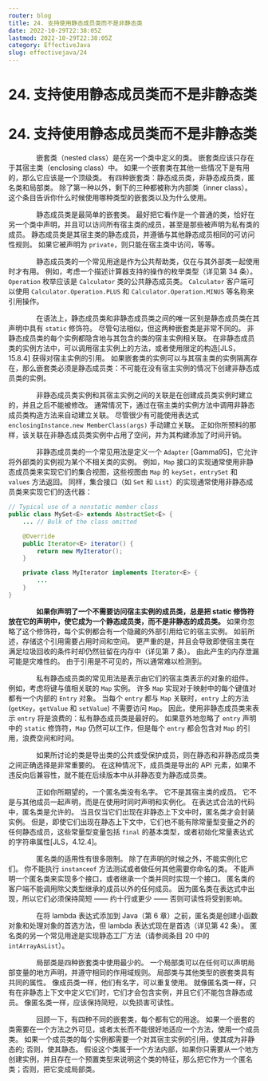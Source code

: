 ```yaml
---
router: blog
title: 24. 支持使用静态成员类而不是非静态类
date: 2022-10-29T22:38:05Z
lastmod: 2022-10-29T22:38:05Z
category: EffectiveJava
slug: effectivejava/24
---
```


# 24. 支持使用静态成员类而不是非静态类

# 24. 支持使用静态成员类而不是非静态类

　　　　嵌套类（nested class）是在另一个类中定义的类。 嵌套类应该只存在于其宿主类（enclosing class）中。 如果一个嵌套类在其他一些情况下是有用的，那么它应该是一个顶级类。 有四种嵌套类：静态成员类，非静态成员类，匿名类和局部类。 除了第一种以外，剩下的三种都被称为内部类（inner class）。 这个条目告诉你什么时候使用哪种类型的嵌套类以及为什么使用。

　　　　静态成员类是最简单的嵌套类。 最好把它看作是一个普通的类，恰好在另一个类中声明，并且可以访问所有宿主类的成员，甚至是那些被声明为私有类的成员。 静态成员类是其宿主类的静态成员，并遵循与其他静态成员相同的可访问性规则。 如果它被声明为 `private`，则只能在宿主类中访问，等等。

　　　　静态成员类的一个常见用途是作为公共帮助类，仅在与其外部类一起使用时才有用。 例如，考虑一个描述计算器支持的操作的枚举类型（详见第 34 条）。 `Operation` 枚举应该是 `Calculator` 类的公共静态成员类。 `Calculator` 客户端可以使用 `Calculator.Operation.PLUS` 和 `Calculator.Operation.MINUS` 等名称来引用操作。

　　　　在语法上，静态成员类和非静态成员类之间的唯一区别是静态成员类在其声明中具有 `static` 修饰符。 尽管句法相似，但这两种嵌套类是非常不同的。 非静态成员类的每个实例都隐含地与其包含的类的宿主实例相关联。 在非静态成员类的实例方法中，可以调用宿主实例上的方法，或者使用限定的构造[JLS，15.8.4] 获得对宿主实例的引用。 如果嵌套类的实例可以与其宿主类的实例隔离存在，那么嵌套类必须是静态成员类：不可能在没有宿主实例的情况下创建非静态成员类的实例。

　　　　非静态成员类实例和其宿主实例之间的关联是在创建成员类实例时建立的，并且之后不能被修改。 通常情况下，通过在宿主类的实例方法中调用非静态成员类构造方法来自动建立关联。 尽管很少有可能使用表达式 `enclosingInstance.new MemberClass(args)` 手动建立关联。 正如你所预料的那样，该关联在非静态成员类实例中占用了空间，并为其构建添加了时间开销。

　　　　非静态成员类的一个常见用法是定义一个 `Adapter` [Gamma95]，它允许将外部类的实例视为某个不相关类的实例。 例如，`Map` 接口的实现通常使用非静态成员类来实现它们的集合视图，这些视图由 `Map` 的 `keySet`，`entrySet` 和 `values` 方法返回。 同样，集合接口（如 `Set` 和 `List`）的实现通常使用非静态成员类来实现它们的迭代器：

```java
// Typical use of a nonstatic member class
public class MySet<E> extends AbstractSet<E> {
    ... // Bulk of the class omitted

    @Override 
    public Iterator<E> iterator() {
        return new MyIterator();
    }

    private class MyIterator implements Iterator<E> {
        ...
    }
}
```

　　　　**如果你声明了一个不需要访问宿主实例的成员类，总是把 static 修饰符放在它的声明中，使它成为一个静态成员类，而不是非静态的成员类。**   如果你忽略了这个修饰符，每个实例都会有一个隐藏的外部引用给它的宿主实例。 如前所述，存储这个引用需要占用时间和空间。 更严重的是，并且会导致即使宿主类在满足垃圾回收的条件时却仍然驻留在内存中（详见第 7 条）。 由此产生的内存泄漏可能是灾难性的。 由于引用是不可见的，所以通常难以检测到。

　　　　私有静态成员类的常见用法是表示由它们的宿主类表示的对象的组件。 例如，考虑将键与值相关联的 `Map` 实例。 许多 `Map` 实现对于映射中的每个键值对都有一个内部的 `Entry` 对象。 当每个 `entry` 都与 `Map` 关联时，`entry` 上的方法 (`getKey`，`getValue` 和 `setValue`) 不需要访问 `Map`。 因此，使用非静态成员类来表示 `entry` 将是浪费的：私有静态成员类是最好的。 如果意外地忽略了 `entry` 声明中的 `static` 修饰符，`Map` 仍然可以工作，但是每个 `entry` 都会包含对 `Map` 的引用，浪费空间和时间。

　　　　如果所讨论的类是导出类的公共或受保护成员，则在静态和非静态成员类之间正确选择是非常重要的。 在这种情况下，成员类是导出的 API 元素，如果不违反向后兼容性，就不能在后续版本中从非静态变为静态成员类。

　　　　正如你所期望的，一个匿名类没有名字。 它不是其宿主类的成员。 它不是与其他成员一起声明，而是在使用时同时声明和实例化。 在表达式合法的代码中，匿名类是允许的。 当且仅当它们出现在非静态上下文中时，匿名类才会封装实例。 但是，即使它们出现在静态上下文中，它们也不能有除常量型变量之外的任何静态成员，这些常量型变量包括 `final` 的基本类型，或者初始化常量表达式的字符串属性[JLS，4.12.4]。

　　　　匿名类的适用性有很多限制。 除了在声明的时候之外，不能实例化它们。 你不能执行 `instanceof` 方法测试或者做任何其他需要你命名的类。 不能声明一个匿名类来实现多个接口，或者继承一个类并同时实现一个接口。 匿名类的客户端不能调用除父类型继承的成员以外的任何成员。 因为匿名类在表达式中出现，所以它们必须保持简短 —— 约十行或更少 —— 否则可读性将受到影响。

　　　　在将 lambda 表达式添加到 Java（第 6 章）之前，匿名类是创建小函数对象和处理对象的首选方法，但 lambda 表达式现在是首选（详见第 42 条）。 匿名类的另一个常见用途是实现静态工厂方法（请参阅条目 20 中的 `intArrayAsList`）。

　　　　局部类是四种嵌套类中使用最少的。 一个局部类可以在任何可以声明局部变量的地方声明，并遵守相同的作用域规则。 局部类与其他类型的嵌套类具有共同的属性。 像成员类一样，他们有名字，可以重复使用。 就像匿名类一样，只有在非静态上下文中定义它们时，它们才会包含实例，并且它们不能包含静态成员。 像匿名类一样，应该保持简短，以免损害可读性。

　　　　回顾一下，有四种不同的嵌套类，每个都有它的用途。 如果一个嵌套的类需要在一个方法之外可见，或者太长而不能很好地适应一个方法，使用一个成员类。 如果一个成员类的每个实例都需要一个对其宿主实例的引用，使其成为非静态的; 否则，使其静态。 假设这个类属于一个方法内部，如果你只需要从一个地方创建实例，并且存在一个预置类型来说明这个类的特征，那么把它作为一个匿名类；否则，把它变成局部类。
